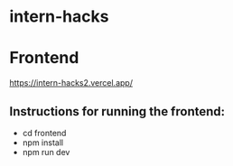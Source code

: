 # intern-hacks

# Frontend
https://intern-hacks2.vercel.app/



## Instructions for running the frontend:

- cd frontend
- npm install
- npm run dev
